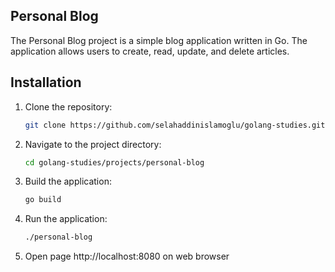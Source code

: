 ## Personal Blog

The Personal Blog project is a simple blog application written in Go. The application allows users to create, read, update, and delete articles.

## Installation

1. Clone the repository:

    ```bash
    git clone https://github.com/selahaddinislamoglu/golang-studies.git
    ```

2. Navigate to the project directory:

    ```bash
    cd golang-studies/projects/personal-blog
    ```

3. Build the application:

    ```bash
    go build
    ```

4. Run the application:

    ```bash
    ./personal-blog
    ```
5. Open page http://localhost:8080 on web browser
